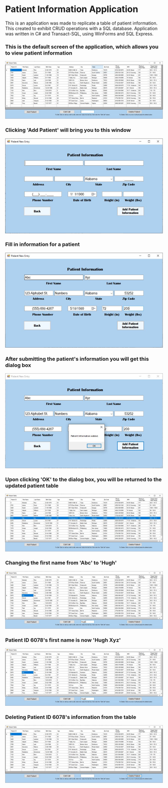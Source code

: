 # Patient Information Application
This is an application was made to replicate a table of patient information. This created to exhibit CRUD operations with a SQL database. Application was written in C# and Transact-SQL, using WinForms and SQL Express.

### This is the default screen of the application, which allows you to view patient information
<img src="https://github.com/yangrhy/PatientInformation/blob/master/Screenshots/PatientTable.JPG">

### Clicking 'Add Patient' will bring you to this window
<img src="https://github.com/yangrhy/PatientInformation/blob/master/Screenshots/AddPatient.JPG">

### Fill in information for a patient
<img src="https://github.com/yangrhy/PatientInformation/blob/master/Screenshots/AddPatient2.JPG">

### After submitting the patient's information you will get this dialog box
<img src="https://github.com/yangrhy/PatientInformation/blob/master/Screenshots/AddPatient3.JPG">

### Upon clicking 'OK' to the dialog box, you will be returned to the updated patient table
<img src="https://github.com/yangrhy/PatientInformation/blob/master/Screenshots/PatientTable2.JPG">

### Changing the first name from 'Abc' to 'Hugh'
<img src="https://github.com/yangrhy/PatientInformation/blob/master/Screenshots/Edit.JPG">

### Patient ID 6078's first name is now 'Hugh Xyz'
<img src="https://github.com/yangrhy/PatientInformation/blob/master/Screenshots/Edit.JPG">

### Deleting Patient ID 6078's information from the table
<img src="https://github.com/yangrhy/PatientInformation/blob/master/Screenshots/Deleted.JPG">
